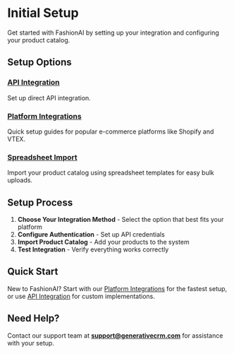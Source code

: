 # Initial Setup

Get started with FashionAI by setting up your integration and configuring your product catalog.

## Setup Options

### [API Integration](./api)
Set up direct API integration.

### [Platform Integrations](./integrations)
Quick setup guides for popular e-commerce platforms like Shopify and VTEX.

### [Spreadsheet Import](./spreadsheet)
Import your product catalog using spreadsheet templates for easy bulk uploads.

## Setup Process

1. **Choose Your Integration Method** - Select the option that best fits your platform
2. **Configure Authentication** - Set up API credentials
3. **Import Product Catalog** - Add your products to the system
4. **Test Integration** - Verify everything works correctly

## Quick Start

New to FashionAI? Start with our [Platform Integrations](./integrations) for the fastest setup, or use [API Integration](./api) for custom implementations.

## Need Help?

Contact our support team at **support@generativecrm.com** for assistance with your setup.

